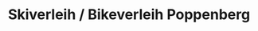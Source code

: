 ---
title: "Skiverleih / Bikeverleih Poppenberg"
url: /winterberg/skiverleih-bikeverleih-poppenberg/
shop: Fahrrad
---